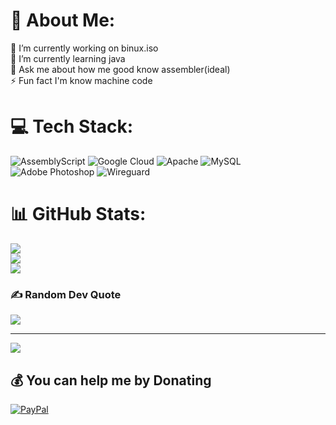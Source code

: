 # 💫 About Me:
🔭 I’m currently working on binux.iso<br>🌱 I’m currently learning java<br>💬 Ask me about how me good know assembler(ideal)<br>⚡ Fun fact I'm know machine code


# 💻 Tech Stack:
![AssemblyScript](https://img.shields.io/badge/assembly%20script-%23000000.svg?style=for-the-badge&logo=assemblyscript&logoColor=white) ![Google Cloud](https://img.shields.io/badge/GoogleCloud-%234285F4.svg?style=for-the-badge&logo=google-cloud&logoColor=white) ![Apache](https://img.shields.io/badge/apache-%23D42029.svg?style=for-the-badge&logo=apache&logoColor=white) ![MySQL](https://img.shields.io/badge/mysql-4479A1.svg?style=for-the-badge&logo=mysql&logoColor=white) ![Adobe Photoshop](https://img.shields.io/badge/adobe%20photoshop-%2331A8FF.svg?style=for-the-badge&logo=adobe%20photoshop&logoColor=white) ![Wireguard](https://img.shields.io/badge/wireguard-%2388171A.svg?style=for-the-badge&logo=wireguard&logoColor=white)
# 📊 GitHub Stats:
![](https://github-readme-stats.vercel.app/api?username=boopichek&theme=dracula&hide_border=false&include_all_commits=false&count_private=false)<br/>
![](https://github-readme-streak-stats.herokuapp.com/?user=boopichek&theme=dracula&hide_border=false)<br/>
![](https://github-readme-stats.vercel.app/api/top-langs/?username=boopichek&theme=dracula&hide_border=false&include_all_commits=false&count_private=false&layout=compact)

### ✍️ Random Dev Quote
![](https://quotes-github-readme.vercel.app/api?type=horizontal&theme=radical)

---
[![](https://visitcount.itsvg.in/api?id=boopichek&icon=0&color=5)](https://visitcount.itsvg.in)

  ## 💰 You can help me by Donating
  [![PayPal](https://img.shields.io/badge/PayPal-00457C?style=for-the-badge&logo=paypal&logoColor=white)](https://paypal.me/memnyestranybussines@gmail.com) 

  
<!-- Proudly created with GPRM ( https://gprm.itsvg.in ) -->
